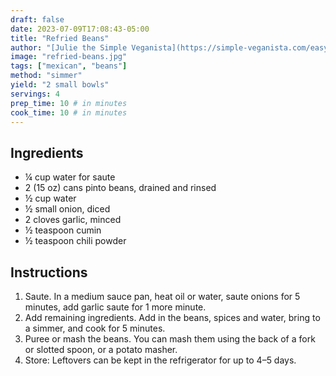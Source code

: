 ```yaml
---
draft: false
date: 2023-07-09T17:08:43-05:00
title: "Refried Beans"
author: "[Julie the Simple Veganista](https://simple-veganista.com/easy-refried-beans-recipe/)"
image: "refried-beans.jpg"
tags: ["mexican", "beans"]
method: "simmer"
yield: "2 small bowls"
servings: 4
prep_time: 10 # in minutes
cook_time: 10 # in minutes
---
```


## Ingredients
* ¼ cup water for saute
* 2 (15 oz) cans pinto beans, drained and rinsed
* ½ cup water
* ½ small onion, diced
* 2 cloves garlic, minced
* ½ teaspoon cumin
* ½ teaspoon chili powder

## Instructions
1. Saute. In a medium sauce pan, heat oil or water, saute onions for 5 minutes, add garlic saute for 1 more minute.
2. Add remaining ingredients. Add in the beans, spices and water, bring to a simmer, and cook for 5 minutes.
3. Puree or mash the beans. You can mash them using the back of a fork or slotted spoon, or a potato masher.
4. Store: Leftovers can be kept in the refrigerator for up to 4–5 days.